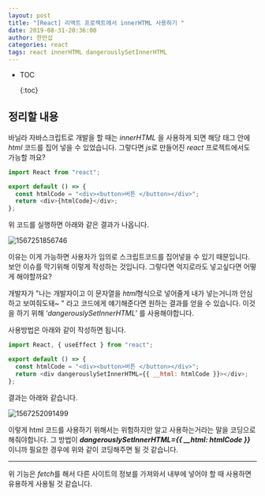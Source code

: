 ```yaml
---
layout: post
title: "[React] 리액트 프로젝트에서 innerHTML 사용하기 "
date: 2019-08-31-20:36:00
author: 한만섭
categories: react
tags: react innerHTML dangerouslySetInnerHTML
---
```


- TOC
  
  {:toc}

## 정리할 내용

바닐라 자바스크립트로 개발을 할 때는 _innerHTML_ 을 사용하게 되면 해당 태그 안에 _html_ 코드를 집어 넣을 수 있었습니다. 그렇다면 *js*로 만들어진 _react_ 프로젝트에서도 가능할 까요?

```js
import React from "react";

export default () => {
  const htmlCode = "<div><button>버튼 </button></div>";
  return <div>{htmlCode}</div>;
};
```

위 코드를 실행하면 아래와 같은 결과가 나옵니다.

![1567251856746](../../../../assets/image/1567251856746.png)

이유는 이게 가능하면 사용자가 임의로 스크립트코드를 집어넣을 수 있기 때문입니다. 보안 이슈를 막기위해 이렇게 작성하는 것입니다. 그렇다면 억지로라도 넣고싶다면 어떻게 해야할까요?

개발자가 "나는 개발자이고 이 문자열을 *html*형식으로 넣어줄게 내가 넣는거니까 안심하고 보여줘도돼~ " 라고 코드에게 얘기해준다면 원하는 결과를 얻을 수 있습니다. 이것을 하기 위해 ‘_dangerouslySetInnerHTML_’ 를 사용해야합니다.

<script async src="https://pagead2.googlesyndication.com/pagead/js/adsbygoogle.js"></script>
<ins class="adsbygoogle"
     style="display:block; text-align:center;"
     data-ad-layout="in-article"
     data-ad-format="fluid"
     data-ad-client="ca-pub-4877378276818686"
     data-ad-slot="9095928724"></ins>

<script>
     (adsbygoogle = window.adsbygoogle || []).push({});
</script>

사용방법은 아래와 같이 작성하면 됩니다.

```js
import React, { useEffect } from "react";

export default () => {
  const htmlCode = "<div><button>버튼 </button></div>";
  return <div dangerouslySetInnerHTML={{ __html: htmlCode }}></div>;
};
```

결과는 아래와 같습니다.

![1567252091499](../../../../assets/image/1567252091499.png)

이렇게 html 코드를 사용하기 위해서는 위험하지만 알고 사용하는거라는 말을 코딩으로 해줘야합니다. 그 방법이 **_*dangerouslySetInnerHTML*={{ __html: htmlCode }}_** 이니까 필요한 경우에 위와 같이 코딩해주면 될 것 같습니다.

---

위 기능은 *fetch*를 해서 다른 사이트의 정보를 가져와서 내부에 넣어야 할 때 사용하면 유용하게 사용될 것 같습니다.

